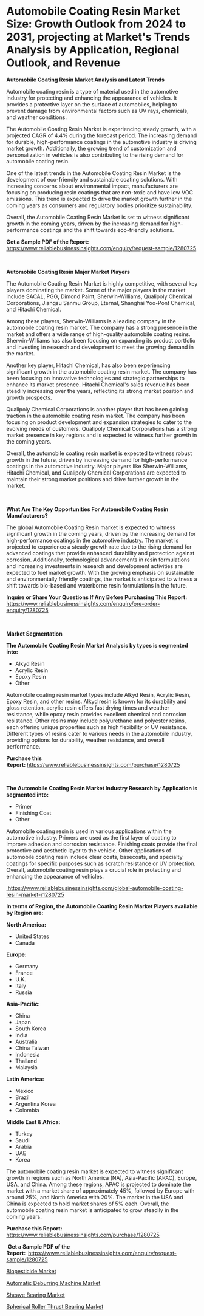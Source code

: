 <p><h1>Automobile Coating Resin Market Size: Growth Outlook from 2024 to 2031, projecting at Market's Trends Analysis by Application, Regional Outlook, and Revenue</h1></p><p><strong>Automobile Coating Resin Market Analysis and Latest Trends</strong></p>
<p><p>Automobile coating resin is a type of material used in the automotive industry for protecting and enhancing the appearance of vehicles. It provides a protective layer on the surface of automobiles, helping to prevent damage from environmental factors such as UV rays, chemicals, and weather conditions.</p><p>The Automobile Coating Resin Market is experiencing steady growth, with a projected CAGR of 4.4% during the forecast period. The increasing demand for durable, high-performance coatings in the automotive industry is driving market growth. Additionally, the growing trend of customization and personalization in vehicles is also contributing to the rising demand for automobile coating resin.</p><p>One of the latest trends in the Automobile Coating Resin Market is the development of eco-friendly and sustainable coating solutions. With increasing concerns about environmental impact, manufacturers are focusing on producing resin coatings that are non-toxic and have low VOC emissions. This trend is expected to drive the market growth further in the coming years as consumers and regulatory bodies prioritize sustainability.</p><p>Overall, the Automobile Coating Resin Market is set to witness significant growth in the coming years, driven by the increasing demand for high-performance coatings and the shift towards eco-friendly solutions.</p></p>
<p><strong>Get a Sample PDF of the Report:&nbsp;</strong> <a href="https://www.reliablebusinessinsights.com/enquiry/request-sample/1280725">https://www.reliablebusinessinsights.com/enquiry/request-sample/1280725</a></p>
<p>&nbsp;</p>
<p><strong>Automobile Coating Resin Major Market Players</strong></p>
<p><p>The Automobile Coating Resin Market is highly competitive, with several key players dominating the market. Some of the major players in the market include SACAL, PGG, Dimond Paint, Sherwin-Williams, Qualipoly Chemical Corporations, Jiangsu Sanmu Group, Eternal, Shanghai Yoo-Pont Chemical, and Hitachi Chemical.</p><p>Among these players, Sherwin-Williams is a leading company in the automobile coating resin market. The company has a strong presence in the market and offers a wide range of high-quality automobile coating resins. Sherwin-Williams has also been focusing on expanding its product portfolio and investing in research and development to meet the growing demand in the market.</p><p>Another key player, Hitachi Chemical, has also been experiencing significant growth in the automobile coating resin market. The company has been focusing on innovative technologies and strategic partnerships to enhance its market presence. Hitachi Chemical's sales revenue has been steadily increasing over the years, reflecting its strong market position and growth prospects.</p><p>Qualipoly Chemical Corporations is another player that has been gaining traction in the automobile coating resin market. The company has been focusing on product development and expansion strategies to cater to the evolving needs of customers. Qualipoly Chemical Corporations has a strong market presence in key regions and is expected to witness further growth in the coming years.</p><p>Overall, the automobile coating resin market is expected to witness robust growth in the future, driven by increasing demand for high-performance coatings in the automotive industry. Major players like Sherwin-Williams, Hitachi Chemical, and Qualipoly Chemical Corporations are expected to maintain their strong market positions and drive further growth in the market.</p></p>
<p>&nbsp;</p>
<p><strong>What Are The Key Opportunities For Automobile Coating Resin Manufacturers?</strong></p>
<p><p>The global Automobile Coating Resin market is expected to witness significant growth in the coming years, driven by the increasing demand for high-performance coatings in the automotive industry. The market is projected to experience a steady growth rate due to the rising demand for advanced coatings that provide enhanced durability and protection against corrosion. Additionally, technological advancements in resin formulations and increasing investments in research and development activities are expected to fuel market growth. With the growing emphasis on sustainable and environmentally friendly coatings, the market is anticipated to witness a shift towards bio-based and waterborne resin formulations in the future.</p></p>
<p><strong>Inquire or Share Your Questions If Any Before Purchasing This Report:</strong> <a href="https://www.reliablebusinessinsights.com/enquiry/pre-order-enquiry/1280725">https://www.reliablebusinessinsights.com/enquiry/pre-order-enquiry/1280725</a></p>
<p>&nbsp;</p>
<p><strong>Market Segmentation</strong></p>
<p><strong>The Automobile Coating Resin Market Analysis by types is segmented into:</strong></p>
<p><ul><li>Alkyd Resin</li><li>Acrylic Resin</li><li>Epoxy Resin</li><li>Other</li></ul></p>
<p><p>Automobile coating resin market types include Alkyd Resin, Acrylic Resin, Epoxy Resin, and other resins. Alkyd resin is known for its durability and gloss retention, acrylic resin offers fast drying times and weather resistance, while epoxy resin provides excellent chemical and corrosion resistance. Other resins may include polyurethane and polyester resins, each offering unique properties such as high flexibility or UV resistance. Different types of resins cater to various needs in the automobile industry, providing options for durability, weather resistance, and overall performance.</p></p>
<p><strong>Purchase this Report:&nbsp;</strong><a href="https://www.reliablebusinessinsights.com/purchase/1280725">https://www.reliablebusinessinsights.com/purchase/1280725</a></p>
<p>&nbsp;</p>
<p><strong>The Automobile Coating Resin Market Industry Research by Application is segmented into:</strong></p>
<p><ul><li>Primer</li><li>Finishing Coat</li><li>Other</li></ul></p>
<p><p>Automobile coating resin is used in various applications within the automotive industry. Primers are used as the first layer of coating to improve adhesion and corrosion resistance. Finishing coats provide the final protective and aesthetic layer to the vehicle. Other applications of automobile coating resin include clear coats, basecoats, and specialty coatings for specific purposes such as scratch resistance or UV protection. Overall, automobile coating resin plays a crucial role in protecting and enhancing the appearance of vehicles.</p></p>
<p><a href="https://www.reliablebusinessinsights.com/global-automobile-coating-resin-market-r1280725">&nbsp;https://www.reliablebusinessinsights.com/global-automobile-coating-resin-market-r1280725</a></p>
<p><strong>In terms of Region, the Automobile Coating Resin Market Players available by Region are:</strong></p>
<p>
    <p> <strong> North America: </strong>
        <ul>
            <li>United States</li>
            <li>Canada</li>
        </ul>
        </p> 
    <p> <strong> Europe: </strong>
        <ul>
            <li>Germany</li>
            <li>France</li>
            <li>U.K.</li>
            <li>Italy</li>
            <li>Russia</li>
        </ul>
        </p> 
    <p> <strong> Asia-Pacific: </strong>
        <ul>
            <li>China</li>
            <li>Japan</li>
            <li>South Korea</li>
            <li>India</li>
            <li>Australia</li>
            <li>China Taiwan</li>
            <li>Indonesia</li>
            <li>Thailand</li>
            <li>Malaysia</li>
        </ul>
        </p> 
    <p> <strong> Latin America: </strong>
        <ul>
            <li>Mexico</li>
            <li>Brazil</li>
            <li>Argentina Korea</li>
            <li>Colombia</li>
        </ul>
        </p> 
    <p> <strong> Middle East & Africa: </strong>
        <ul>
            <li>Turkey</li>
            <li>Saudi</li>
            <li>Arabia</li>
            <li>UAE</li>
            <li>Korea</li>
        </ul>
    </p>
    </p>
<p><p>The automobile coating resin market is expected to witness significant growth in regions such as North America (NA), Asia-Pacific (APAC), Europe, USA, and China. Among these regions, APAC is projected to dominate the market with a market share of approximately 45%, followed by Europe with around 25%, and North America with 20%. The market in the USA and China is expected to hold market shares of 5% each. Overall, the automobile coating resin market is anticipated to grow steadily in the coming years.</p></p>
<p><strong>Purchase this Report: </strong><a href="https://www.reliablebusinessinsights.com/purchase/1280725">https://www.reliablebusinessinsights.com/purchase/1280725</a></p>
<p>&nbsp;<strong>Get a Sample PDF of the Report:&nbsp;&nbsp;</strong><a href="https://www.reliablebusinessinsights.com/enquiry/request-sample/1280725">https://www.reliablebusinessinsights.com/enquiry/request-sample/1280725</a></p>
<p><strong></strong></p>
<p><p><a href="https://www.linkedin.com/pulse/insights-biopesticide-market-share-competitive-landscape-kdnzc">Biopesticide Market</a></p><p><a href="https://www.linkedin.com/pulse/automatic-deburring-machine-market-global-regional-analysis-kkegc">Automatic Deburring Machine Market</a></p><p><a href="https://github.com/amandajanedonnelly/Market-Research-Report-List-1/blob/main/sheave-bearing-market.md">Sheave Bearing Market</a></p><p><a href="https://github.com/ChloeConn57/Market-Research-Report-List-1/blob/main/spherical-roller-thrust-bearing-market.md">Spherical Roller Thrust Bearing Market</a></p></p>